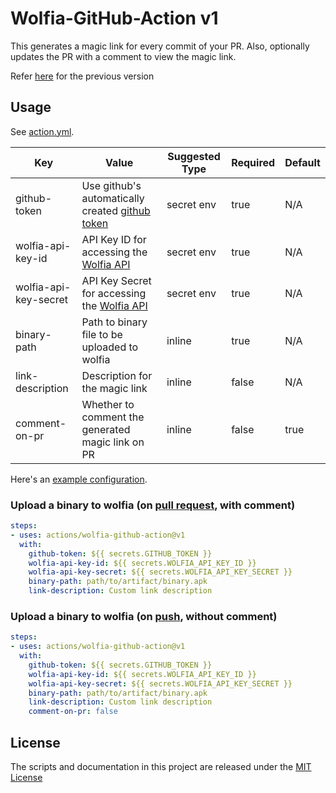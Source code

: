 # Wolfia-GitHub-Action v1

This generates a magic link for every commit of your PR. Also, optionally updates the PR with a comment to view the magic link.

Refer [here](https://github.com/actions/wolfia-github-action/tree/releases/) for the previous version

## Usage

See [action.yml](action.yml). 

| Key                   | Value                                                                                                                                                                               | Suggested Type | Required | Default |
|-----------------------|-------------------------------------------------------------------------------------------------------------------------------------------------------------------------------------|----------------|----------|---------|
| github-token          | Use github's automatically created [github token](https://docs.github.com/en/actions/security-guides/automatic-token-authentication#example-1-passing-the-github_token-as-an-input) | secret env     | true     | N/A     |
| wolfia-api-key-id     | API Key ID for accessing the [Wolfia API](https://wolfia.com/docs/#generate-an-api-key)                                                                                             | secret env     | true     | N/A     |
| wolfia-api-key-secret | API Key Secret for accessing the [Wolfia API](https://wolfia.com/docs/#generate-an-api-key)                                                                                         | secret env     | true     | N/A     |
| binary-path           | Path to binary file to be uploaded to wolfia                                                                                                                                        | inline         | true     | N/A     |
| link-description      | Description for the magic link                                                                                                                                                      | inline         | false    | N/A     |
| comment-on-pr         | Whether to comment the generated magic link on PR                                                                                                                                   | inline         | false    | true    |

Here's an [example configuration](.github/workflows/build.yml).

### Upload a binary to wolfia (on [pull request](https://docs.github.com/en/actions/using-workflows/events-that-trigger-workflows#pull_request), with comment)

```yaml
steps:
- uses: actions/wolfia-github-action@v1
  with:
    github-token: ${{ secrets.GITHUB_TOKEN }}
    wolfia-api-key-id: ${{ secrets.WOLFIA_API_KEY_ID }}
    wolfia-api-key-secret: ${{ secrets.WOLFIA_API_KEY_SECRET }}
    binary-path: path/to/artifact/binary.apk
    link-description: Custom link description
```

### Upload a binary to wolfia (on [push](https://docs.github.com/en/actions/using-workflows/events-that-trigger-workflows#push), without comment)

```yaml
steps:
- uses: actions/wolfia-github-action@v1
  with:
    github-token: ${{ secrets.GITHUB_TOKEN }}
    wolfia-api-key-id: ${{ secrets.WOLFIA_API_KEY_ID }}
    wolfia-api-key-secret: ${{ secrets.WOLFIA_API_KEY_SECRET }}
    binary-path: path/to/artifact/binary.apk
    link-description: Custom link description
    comment-on-pr: false
```

## License

The scripts and documentation in this project are released under the [MIT License](LICENSE)
